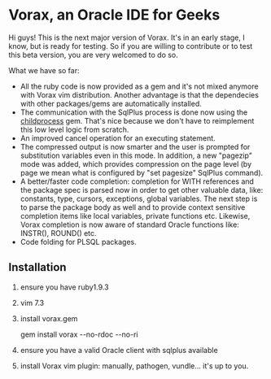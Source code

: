 # Vorax, an Oracle IDE for Geeks

Hi guys! This is the next major version of Vorax. It's in an early
stage, I know, but is ready for testing. So if you are willing to 
contribute or to test this beta version, you are very welcomed to
do so.

What we have so far:

* All the ruby code is now provided as a gem and it's not mixed
anymore with Vorax vim distribution. Another advantage is that
the dependecies with other packages/gems are automatically 
installed.
* The communication with the SqlPlus process is done now using 
the [childprocess](https://github.com/jarib/childprocess) gem. 
That's nice because we don't have to reimplement this low level 
logic from scratch.
* An improved cancel operation for an executing statement.
* The compressed output is now smarter and the user is prompted 
for substitution variables even in this mode. In addition, a new 
"pagezip" mode was added, which provides compression on the
page level (by page we mean what is configured by "set pagesize"
SqlPlus command).
* A better/faster code completion: completion for WITH references
and the package spec is parsed now in order to get other valuable
data, like: constants, type, cursors, exceptions, global 
variables. The next step is to parse the package body as well and
to provide context sensitive completion items like local variables,
private functions etc. Likewise, Vorax completion is now aware
of standard Oracle functions like: INSTR(), ROUND() etc.
* Code folding for PLSQL packages.

## Installation

1. ensure you have ruby1.9.3
2. vim 7.3
3. install vorax.gem

    gem install vorax --no-rdoc --no-ri

4. ensure you have a valid Oracle client with sqlplus available
5. install Vorax vim plugin: manually, pathogen, vundle... it's up
to you.

